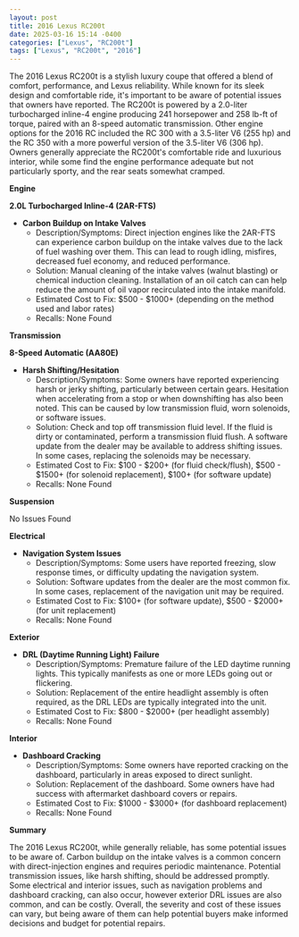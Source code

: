 ```yaml
---
layout: post
title: 2016 Lexus RC200t
date: 2025-03-16 15:14 -0400
categories: ["Lexus", "RC200t"]
tags: ["Lexus", "RC200t", "2016"]
---
```

The 2016 Lexus RC200t is a stylish luxury coupe that offered a blend of comfort, performance, and Lexus reliability. While known for its sleek design and comfortable ride, it's important to be aware of potential issues that owners have reported. The RC200t is powered by a 2.0-liter turbocharged inline-4 engine producing 241 horsepower and 258 lb-ft of torque, paired with an 8-speed automatic transmission. Other engine options for the 2016 RC included the RC 300 with a 3.5-liter V6 (255 hp) and the RC 350 with a more powerful version of the 3.5-liter V6 (306 hp). Owners generally appreciate the RC200t's comfortable ride and luxurious interior, while some find the engine performance adequate but not particularly sporty, and the rear seats somewhat cramped.

**Engine**

**2.0L Turbocharged Inline-4 (2AR-FTS)**

*   **Carbon Buildup on Intake Valves**
    *   Description/Symptoms: Direct injection engines like the 2AR-FTS can experience carbon buildup on the intake valves due to the lack of fuel washing over them. This can lead to rough idling, misfires, decreased fuel economy, and reduced performance.
    *   Solution: Manual cleaning of the intake valves (walnut blasting) or chemical induction cleaning. Installation of an oil catch can can help reduce the amount of oil vapor recirculated into the intake manifold.
    *   Estimated Cost to Fix: $500 - $1000+ (depending on the method used and labor rates)
    *   Recalls: None Found

**Transmission**

**8-Speed Automatic (AA80E)**

*   **Harsh Shifting/Hesitation**
    *   Description/Symptoms: Some owners have reported experiencing harsh or jerky shifting, particularly between certain gears. Hesitation when accelerating from a stop or when downshifting has also been noted. This can be caused by low transmission fluid, worn solenoids, or software issues.
    *   Solution: Check and top off transmission fluid level. If the fluid is dirty or contaminated, perform a transmission fluid flush. A software update from the dealer may be available to address shifting issues. In some cases, replacing the solenoids may be necessary.
    *   Estimated Cost to Fix: $100 - $200+ (for fluid check/flush), $500 - $1500+ (for solenoid replacement), $100+ (for software update)
    *   Recalls: None Found

**Suspension**

No Issues Found

**Electrical**

*   **Navigation System Issues**
    *   Description/Symptoms: Some users have reported freezing, slow response times, or difficulty updating the navigation system.
    *   Solution: Software updates from the dealer are the most common fix. In some cases, replacement of the navigation unit may be required.
    *   Estimated Cost to Fix: $100+ (for software update), $500 - $2000+ (for unit replacement)
    *   Recalls: None Found

**Exterior**

*   **DRL (Daytime Running Light) Failure**
    *   Description/Symptoms: Premature failure of the LED daytime running lights. This typically manifests as one or more LEDs going out or flickering.
    *   Solution: Replacement of the entire headlight assembly is often required, as the DRL LEDs are typically integrated into the unit.
    *   Estimated Cost to Fix: $800 - $2000+ (per headlight assembly)
    *   Recalls: None Found

**Interior**

*   **Dashboard Cracking**
    *   Description/Symptoms: Some owners have reported cracking on the dashboard, particularly in areas exposed to direct sunlight.
    *   Solution: Replacement of the dashboard. Some owners have had success with aftermarket dashboard covers or repairs.
    *   Estimated Cost to Fix: $1000 - $3000+ (for dashboard replacement)
    *   Recalls: None Found

**Summary**

The 2016 Lexus RC200t, while generally reliable, has some potential issues to be aware of. Carbon buildup on the intake valves is a common concern with direct-injection engines and requires periodic maintenance. Potential transmission issues, like harsh shifting, should be addressed promptly. Some electrical and interior issues, such as navigation problems and dashboard cracking, can also occur, however exterior DRL issues are also common, and can be costly. Overall, the severity and cost of these issues can vary, but being aware of them can help potential buyers make informed decisions and budget for potential repairs.

